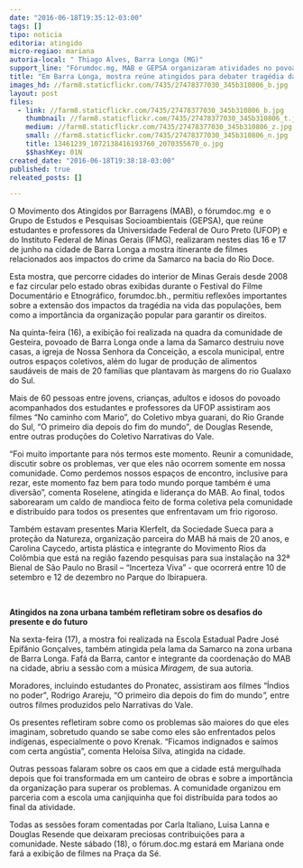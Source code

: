 ```yaml
---
date: "2016-06-18T19:35:12-03:00"
tags: []
tipo: noticia
editoria: atingido
micro-regiao: mariana
autoria-local: " Thiago Alves, Barra Longa (MG)"
support_line: "Fórumdoc.mg, MAB e GEPSA organizaram atividades no povoado de Gesteira e na Escola Estadual em Barra Longa"
title: "Em Barra Longa, mostra reúne atingidos para debater tragédia da Samarco"
images_hd: //farm8.staticflickr.com/7435/27478377030_345b310806_b.jpg
layout: post
files:
  - link: //farm8.staticflickr.com/7435/27478377030_345b310806_b.jpg
    thumbnail: //farm8.staticflickr.com/7435/27478377030_345b310806_t.jpg
    medium: //farm8.staticflickr.com/7435/27478377030_345b310806_z.jpg
    small: //farm8.staticflickr.com/7435/27478377030_345b310806_n.jpg
    title: 13461239_1072138416193760_2070355670_o.jpg
    $$hashKey: 01N
created_date: "2016-06-18T19:38:18-03:00"
published: true
releated_posts: []

---
```

<p>O Movimento dos Atingidos por Barragens (MAB), o f&oacute;rumdoc.mg &nbsp;e o Grupo de Estudos e Pesquisas Socioambientais (GEPSA), que re&uacute;ne estudantes e professores da Universidade Federal de Ouro Preto (UFOP) e do Instituto Federal de Minas Gerais (IFMG), realizaram nestes dias 16 e 17 de junho na cidade de Barra Longa a mostra itinerante de filmes relacionados aos impactos do crime da Samarco na bacia do Rio Doce. <a name="_GoBack"></a></p>

<p>Esta mostra, que percorre cidades do interior de Minas Gerais desde 2008 e faz circular pelo estado obras exibidas durante o Festival do Filme Document&aacute;rio e Etnogr&aacute;fico, forumdoc.bh., permitiu reflex&otilde;es importantes sobre a extens&atilde;o dos impactos da trag&eacute;dia na vida das popula&ccedil;&otilde;es, bem como a import&acirc;ncia da organiza&ccedil;&atilde;o popular para garantir os direitos.</p>

<p>Na quinta-feira (16), a exibi&ccedil;&atilde;o foi realizada na quadra da comunidade de Gesteira, povoado de Barra Longa onde a lama da Samarco destruiu nove casas, a igreja de Nossa Senhora da Concei&ccedil;&atilde;o, a escola municipal, entre outros espa&ccedil;os coletivos, al&eacute;m do lugar de produ&ccedil;&atilde;o de alimentos saud&aacute;veis de mais de 20 fam&iacute;lias que plantavam &agrave;s margens do rio Gualaxo do Sul.</p>

<p>Mais de 60 pessoas entre jovens, crian&ccedil;as, adultos e idosos do povoado acompanhados dos estudantes e professores da UFOP assistiram aos filmes &ldquo;No caminho com Mario&rdquo;, do Coletivo mbya guarani, do Rio Grande do Sul, &ldquo;O primeiro dia depois do fim do mundo&rdquo;<em>, </em>de Douglas Resende, entre outras produ&ccedil;&otilde;es do Coletivo Narrativas do Vale.</p>

<p>&ldquo;Foi muito importante para n&oacute;s termos este momento. Reunir a comunidade, discutir sobre os problemas, ver que eles n&atilde;o ocorrem somente em nossa comunidade. Como perdemos nossos espa&ccedil;os de encontro, inclusive para rezar, este momento faz bem para todo mundo porque tamb&eacute;m &eacute; uma divers&atilde;o&rdquo;, comenta Roselene, atingida e lideran&ccedil;a do MAB. Ao final, todos saborearam um caldo de mandioca feito de forma coletiva pela comunidade e distribu&iacute;do para todos os presentes que enfrentavam um frio rigoroso.</p>

<p>Tamb&eacute;m estavam presentes Maria Klerfelt, da Sociedade Sueca para a prote&ccedil;&atilde;o da Natureza, organiza&ccedil;&atilde;o parceira do MAB h&aacute; mais de 20 anos, e Carolina Caycedo, artista pl&aacute;stica e integrante do Movimento Rios da Col&ocirc;mbia que est&aacute; na regi&atilde;o fazendo pesquisas para sua instala&ccedil;&atilde;o na 32&ordf; Bienal de S&atilde;o Paulo no Brasil &ndash; &ldquo;Incerteza Viva&rdquo; - que ocorrer&aacute; entre 10 de setembro e 12 de dezembro no Parque do Ibirapuera.</p>

<p>&nbsp;</p>

<p><strong>Atingidos na zona urbana tamb&eacute;m refletiram sobre os desafios do presente e do futuro</strong></p>

<p>Na sexta-feira (17), a mostra foi realizada na Escola Estadual Padre Jos&eacute; Epif&acirc;nio Gon&ccedil;alves, tamb&eacute;m atingida pela lama da Samarco na zona urbana de Barra Longa. Faf&aacute; da Barra, cantor e integrante da coordena&ccedil;&atilde;o do MAB na cidade, abriu a sess&atilde;o com a m&uacute;sica <em>Miragem, </em>de sua autoria.</p>

<p>Moradores, incluindo estudantes do Pronatec, assistiram aos filmes &ldquo;&Iacute;ndios no poder&rdquo;<em>,</em> Rodrigo Arareju, &ldquo;O primeiro dia depois do fim do mundo<em>&rdquo;, </em>entre outros filmes produzidos pelo Narrativas do Vale.</p>

<p>Os presentes refletiram sobre como os problemas s&atilde;o maiores do que eles imaginam, sobretudo quando se sabe como eles s&atilde;o enfrentados pelos ind&iacute;genas, especialmente o povo Krenak. &ldquo;Ficamos indignados e sa&iacute;mos com certa ang&uacute;stia&rdquo;, comenta Helo&iacute;sa Silva, atingida na cidade.</p>

<p>Outras pessoas falaram sobre os caos em que a cidade est&aacute; mergulhada depois que foi transformada em um canteiro de obras e sobre a import&acirc;ncia da organiza&ccedil;&atilde;o para superar os problemas. A comunidade organizou em parceria com a escola uma canjiquinha que foi distribu&iacute;da para todos ao final da atividade.</p>

<p>Todas as sess&otilde;es foram comentadas por Carla Italiano, Luisa Lanna e Douglas Resende&nbsp;que deixaram preciosas contribui&ccedil;&otilde;es para a comunidade. Neste s&aacute;bado (18), o f&oacute;rum.doc.mg estar&aacute; em Mariana onde far&aacute; a exibi&ccedil;&atilde;o de filmes na Pra&ccedil;a da S&eacute;.</p>

